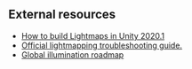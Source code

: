 ## External resources 
- [How to build Lightmaps in Unity 2020.1](https://www.youtube.com/watch?v=KJ4fl-KBDR8)
- [Official lightmapping troubleshooting guide.](https://forum.unity.com/threads/lightmapping-troubleshooting-guide.1340936/)
- [Global illumination roadmap](https://portal.productboard.com/8ufdwj59ehtmsvxenjumxo82/tabs/64-global-illumination)
